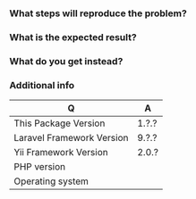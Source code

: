 ### What steps will reproduce the problem?

### What is the expected result?

### What do you get instead?

### Additional info

| Q                         | A
| ------------------------- | ---
| This Package Version      | 1.?.?
| Laravel Framework Version | 9.?.?
| Yii Framework Version     | 2.0.?
| PHP version               | 
| Operating system          |
